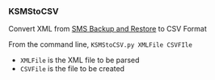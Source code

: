 ### **KSMStoCSV** ###

Convert XML from [SMS Backup and Restore](https://play.google.com/store/apps/details?id=com.riteshsahu.SMSBackupRestore&hl=en_US) to CSV Format

From the command line, `KSMStoCSV.py XMLFile CSVFIle`

* `XMLFile` is the XML file to be parsed
* `CSVFile` is the file to be created
